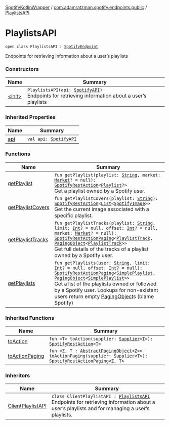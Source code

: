 [SpotifyKotlinWrapper](../../index.md) / [com.adamratzman.spotify.endpoints.public](../index.md) / [PlaylistsAPI](./index.md)

# PlaylistsAPI

`open class PlaylistsAPI : `[`SpotifyEndpoint`](../../com.adamratzman.spotify.utils/-spotify-endpoint/index.md)

Endpoints for retrieving information about a user’s playlists

### Constructors

| Name | Summary |
|---|---|
| [&lt;init&gt;](-init-.md) | `PlaylistsAPI(api: `[`SpotifyAPI`](../../com.adamratzman.spotify.main/-spotify-a-p-i/index.md)`)`<br>Endpoints for retrieving information about a user’s playlists |

### Inherited Properties

| Name | Summary |
|---|---|
| [api](../../com.adamratzman.spotify.utils/-spotify-endpoint/api.md) | `val api: `[`SpotifyAPI`](../../com.adamratzman.spotify.main/-spotify-a-p-i/index.md) |

### Functions

| Name | Summary |
|---|---|
| [getPlaylist](get-playlist.md) | `fun getPlaylist(playlist: `[`String`](https://kotlinlang.org/api/latest/jvm/stdlib/kotlin/-string/index.html)`, market: `[`Market`](../../com.adamratzman.spotify.utils/-market/index.md)`? = null): `[`SpotifyRestAction`](../../com.adamratzman.spotify.main/-spotify-rest-action/index.md)`<`[`Playlist`](../../com.adamratzman.spotify.utils/-playlist/index.md)`?>`<br>Get a playlist owned by a Spotify user. |
| [getPlaylistCovers](get-playlist-covers.md) | `fun getPlaylistCovers(playlist: `[`String`](https://kotlinlang.org/api/latest/jvm/stdlib/kotlin/-string/index.html)`): `[`SpotifyRestAction`](../../com.adamratzman.spotify.main/-spotify-rest-action/index.md)`<`[`List`](https://kotlinlang.org/api/latest/jvm/stdlib/kotlin.collections/-list/index.html)`<`[`SpotifyImage`](../../com.adamratzman.spotify.utils/-spotify-image/index.md)`>>`<br>Get the current image associated with a specific playlist. |
| [getPlaylistTracks](get-playlist-tracks.md) | `fun getPlaylistTracks(playlist: `[`String`](https://kotlinlang.org/api/latest/jvm/stdlib/kotlin/-string/index.html)`, limit: `[`Int`](https://kotlinlang.org/api/latest/jvm/stdlib/kotlin/-int/index.html)`? = null, offset: `[`Int`](https://kotlinlang.org/api/latest/jvm/stdlib/kotlin/-int/index.html)`? = null, market: `[`Market`](../../com.adamratzman.spotify.utils/-market/index.md)`? = null): `[`SpotifyRestActionPaging`](../../com.adamratzman.spotify.main/-spotify-rest-action-paging/index.md)`<`[`PlaylistTrack`](../../com.adamratzman.spotify.utils/-playlist-track/index.md)`, `[`PagingObject`](../../com.adamratzman.spotify.utils/-paging-object/index.md)`<`[`PlaylistTrack`](../../com.adamratzman.spotify.utils/-playlist-track/index.md)`>>`<br>Get full details of the tracks of a playlist owned by a Spotify user. |
| [getPlaylists](get-playlists.md) | `fun getPlaylists(user: `[`String`](https://kotlinlang.org/api/latest/jvm/stdlib/kotlin/-string/index.html)`, limit: `[`Int`](https://kotlinlang.org/api/latest/jvm/stdlib/kotlin/-int/index.html)`? = null, offset: `[`Int`](https://kotlinlang.org/api/latest/jvm/stdlib/kotlin/-int/index.html)`? = null): `[`SpotifyRestActionPaging`](../../com.adamratzman.spotify.main/-spotify-rest-action-paging/index.md)`<`[`SimplePlaylist`](../../com.adamratzman.spotify.utils/-simple-playlist/index.md)`, `[`PagingObject`](../../com.adamratzman.spotify.utils/-paging-object/index.md)`<`[`SimplePlaylist`](../../com.adamratzman.spotify.utils/-simple-playlist/index.md)`>>`<br>Get a list of the playlists owned or followed by a Spotify user. Lookups for non-existant users return empty [PagingObject](../../com.adamratzman.spotify.utils/-paging-object/index.md)s (blame Spotify) |

### Inherited Functions

| Name | Summary |
|---|---|
| [toAction](../../com.adamratzman.spotify.utils/-spotify-endpoint/to-action.md) | `fun <T> toAction(supplier: `[`Supplier`](http://docs.oracle.com/javase/8/docs/api/java/util/function/Supplier.html)`<`[`T`](../../com.adamratzman.spotify.utils/-spotify-endpoint/to-action.md#T)`>): `[`SpotifyRestAction`](../../com.adamratzman.spotify.main/-spotify-rest-action/index.md)`<`[`T`](../../com.adamratzman.spotify.utils/-spotify-endpoint/to-action.md#T)`>` |
| [toActionPaging](../../com.adamratzman.spotify.utils/-spotify-endpoint/to-action-paging.md) | `fun <Z, T : `[`AbstractPagingObject`](../../com.adamratzman.spotify.utils/-abstract-paging-object/index.md)`<`[`Z`](../../com.adamratzman.spotify.utils/-spotify-endpoint/to-action-paging.md#Z)`>> toActionPaging(supplier: `[`Supplier`](http://docs.oracle.com/javase/8/docs/api/java/util/function/Supplier.html)`<`[`T`](../../com.adamratzman.spotify.utils/-spotify-endpoint/to-action-paging.md#T)`>): `[`SpotifyRestActionPaging`](../../com.adamratzman.spotify.main/-spotify-rest-action-paging/index.md)`<`[`Z`](../../com.adamratzman.spotify.utils/-spotify-endpoint/to-action-paging.md#Z)`, `[`T`](../../com.adamratzman.spotify.utils/-spotify-endpoint/to-action-paging.md#T)`>` |

### Inheritors

| Name | Summary |
|---|---|
| [ClientPlaylistAPI](../../com.adamratzman.spotify.endpoints.client/-client-playlist-a-p-i/index.md) | `class ClientPlaylistAPI : `[`PlaylistsAPI`](./index.md)<br>Endpoints for retrieving information about a user’s playlists and for managing a user’s playlists. |
